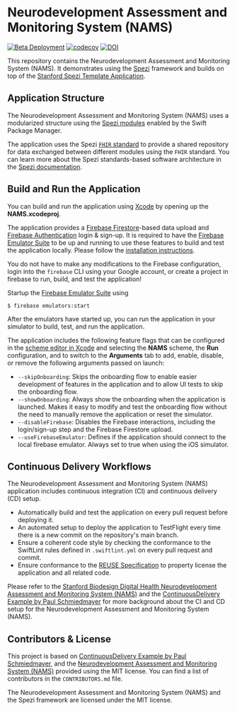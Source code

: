 <!--

This source file is part of the Neurodevelopment Assessment and Monitoring System (NAMS) project

SPDX-FileCopyrightText: 2023 Stanford University

SPDX-License-Identifier: MIT

-->

# Neurodevelopment Assessment and Monitoring System (NAMS)

[![Beta Deployment](https://github.com/StanfordBDHG/NAMS/actions/workflows/beta-deployment.yml/badge.svg)](https://github.com/StanfordBDHG/NAMS/actions/workflows/beta-deployment.yml)
[![codecov](https://codecov.io/gh/StanfordBDHG/NAMS/branch/main/graph/badge.svg?token=9fvSAiFJUY)](https://codecov.io/gh/StanfordBDHG/NAMS)
[![DOI](https://zenodo.org/badge/648881967.svg)](https://zenodo.org/badge/latestdoi/648881967)

This repository contains the Neurodevelopment Assessment and Monitoring System (NAMS).
It demonstrates using the [Spezi](https://github.com/StanfordSpezi/Spezi) framework and builds on top of the [Stanford Spezi Template Application](https://github.com/StanfordSpezi/SpeziTemplateApplication).


## Application Structure

The Neurodevelopment Assessment and Monitoring System (NAMS) uses a modularized structure using the [Spezi modules](https://swiftpackageindex.com/StanfordBDHG) enabled by the Swift Package Manager.

The application uses the Spezi [`FHIR` standard](https://github.com/StanfordSpezi/SpeziFHIR) to provide a shared repository for data exchanged between different modules using the `FHIR` standard.
You can learn more about the Spezi standards-based software architecture in the [Spezi documentation](https://github.com/StanfordSpezi/Spezi).


## Build and Run the Application

You can build and run the application using [Xcode](https://developer.apple.com/xcode/) by opening up the **NAMS.xcodeproj**.

The application provides a [Firebase Firestore](https://firebase.google.com/docs/firestore)-based data upload and [Firebase Authentication](https://firebase.google.com/docs/auth) login & sign-up.
It is required to have the [Firebase Emulator Suite](https://firebase.google.com/docs/emulator-suite) to be up and running to use these features to build and test the application locally. Please follow the [installation instructions](https://firebase.google.com/docs/emulator-suite/install_and_configure). 

You do not have to make any modifications to the Firebase configuration, login into the `firebase` CLI using your Google account, or create a project in firebase to run, build, and test the application!

Startup the [Firebase Emulator Suite](https://firebase.google.com/docs/emulator-suite) using
```
$ firebase emulators:start
```

After the emulators have started up, you can run the application in your simulator to build, test, and run the application.

The application includes the following feature flags that can be configured in the [scheme editor in Xcode](https://help.apple.com/xcode/mac/11.4/index.html?localePath=en.lproj#/dev0bee46f46) and selecting the **NAMS** scheme, the **Run** configuration, and to switch to the **Arguments** tab to add, enable, disable, or remove the following arguments passed on launch:
- ``--skipOnboarding``: Skips the onboarding flow to enable easier development of features in the application and to allow UI tests to skip the onboarding flow.
- ``--showOnboarding``: Always show the onboarding when the application is launched. Makes it easy to modify and test the onboarding flow without the need to manually remove the application or reset the simulator.
- ``--disableFirebase``: Disables the Firebase interactions, including the login/sign-up step and the Firebase Firestore upload.
- ``--useFirebaseEmulator``: Defines if the application should connect to the local firebase emulator. Always set to true when using the iOS simulator.


## Continuous Delivery Workflows

The Neurodevelopment Assessment and Monitoring System (NAMS) application includes continuous integration (CI) and continuous delivery (CD) setup.
- Automatically build and test the application on every pull request before deploying it.
- An automated setup to deploy the application to TestFlight every time there is a new commit on the repository's main branch.
- Ensure a coherent code style by checking the conformance to the SwiftLint rules defined in `.swiftlint.yml` on every pull request and commit.
- Ensure conformance to the [REUSE Specification]() to property license the application and all related code.

Please refer to the [Stanford Biodesign Digital Health Neurodevelopment Assessment and Monitoring System (NAMS)](https://github.com/StanfordBDHG/NAMS) and the [ContinuousDelivery Example by Paul Schmiedmayer](https://github.com/PSchmiedmayer/ContinousDelivery) for more background about the CI and CD setup for the Neurodevelopment Assessment and Monitoring System (NAMS).


## Contributors & License

This project is based on [ContinuousDelivery Example by Paul Schmiedmayer](https://github.com/PSchmiedmayer/ContinousDelivery), and the [Neurodevelopment Assessment and Monitoring System (NAMS)](https://github.com/StanfordBDHG/NAMS) provided using the MIT license.
You can find a list of contributors in the `CONTRIBUTORS.md` file.

The Neurodevelopment Assessment and Monitoring System (NAMS) and the Spezi framework are licensed under the MIT license.

